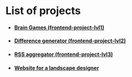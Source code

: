 # List of projects
- #### [Brain Games (frontend-project-lvl1)](https://github.com/arzartden/frontend-project-lvl1)
- #### [Difference generator (frontend-project-lvl2)](https://github.com/arzartden/frontend-project-lvl2)
- #### [RSS aggregator (frontend-project-lvl3)](https://github.com/arzartden/frontend-project-lvl3)
- #### [Website for a landscape designer](https://github.com/arzartden/landscape-designer-website)
